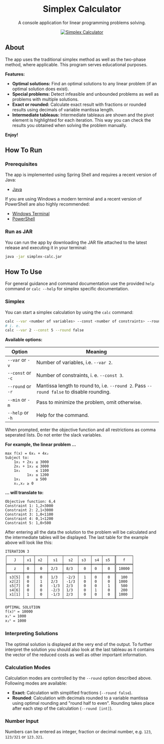 <h1 align="center">Simplex Calculator</h1>

<p align="center">
A console application for linear programming problems solving.
</p>

<p align="center">
  <a href="https://github.com/danielptv/simplex-calculator">
    <img src="https://github.com/danielptv/simplex-calculator/assets/93288603/09e2e1fc-f315-4623-bcd3-a7af5c865516" alt="Simplex Calculator">
  </a>
</p>

## About

The app uses the traditional simplex method as well as the two-phase method, where applicable. This program serves
educational purposes.

**Features:**

* **Optimal solutions:** Find an optimal solutions to any linear problem (if an optimal solution does exist).
* **Special problems:** Detect infeasible and unbounded problems as well as problems with multiple solutions.
* **Exact or rounded:** Calculate exact result with fractions or rounded results using decimals of variable mantissa
  length.
* **Intermediate tableaus:** Intermediate tableaus are shown and the pivot element is highlighted for each iteration.
  This way you can check the results you obtained when solving the problem manually.

**Enjoy!**

## How To Run

### Prerequisites

The app is implemented using Spring Shell and requires a recent version of Java:

* [Java](https://adoptium.net/temurin/releases/?version=20)

If you are using Windows a modern terminal and a recent version of PowerShell are also highly recommended:

* [Windows Terminal](https://github.com/microsoft/terminal)
* [PowerShell](https://github.com/PowerShell/PowerShell)

### Run as JAR

You can run the app by downloading the JAR file attached to the latest release and executing it in your terminal:

````bash
java -jar simplex-calc.jar
````

## How To Use

For general guidance and command documentation use the provided `help` command or `calc --help` for simplex
specific documentation.

### Simplex

You can start a simplex calculation by using the `calc` command:

````bash
calc --var <number of variables> --const <number of constraints> --round <false or mantissa length>
# i. e.
calc --var 2 --const 5 --round false
````

**Available options:**

| Option            | Meaning                                                                                  |
|-------------------|------------------------------------------------------------------------------------------|
| `--var` or `-v`   | Number of variables, i.e. `--var 2`.                                                     |
| `--const` or `-c` | Number of constraints, i. e. `--const 3`.                                                |
| `--round` or `-r` | Mantissa length to round to, i.e. `--round 2`. Pass `--round false` to disable rounding. |
| `--min` or `-m`   | Pass to minimize the problem, omit otherwise.                                            |
| `--help` or `-h`  | Help for the command.                                                                    |

When prompted, enter the objective function and all restrictions as comma seperated lists. Do not enter the slack
variables.

**For example, the linear problem ...**

````text
max f(x) = 6x₁ + 4x₂
Subject to:
    1x₁ + 2x₂ ≤ 3000
    2x₁ + 1x₂ ≤ 3000
    1x₁       ≤ 1100
          1x₂ ≤ 1200
    1x₁       ≥ 500
    x₁,x₂ ≥ 0
````

**... will translate to:**

````text
Objective function: 6,4
Constraint 1: 1,2<3000
Constraint 2: 2,1<3000
Constraint 3: 1,0<1100
Constraint 4: 0,1<1200
Constraint 5: 1,0>500
````

After entering all the data the solution to the problem will be calculated and the intermediate tables will be
displayed.
The last table for the example above will look like this:

````text
ITERATION 3
┌───────┬────┬─────┬──────┬──────┬─────┬────┬─────╥───────┐
│   J   │ x1 │ x2  │  s1  │  s2  │ s3  │ s4 │ s5  ║   f   │
╞═══════╪════╪═════╪══════╪══════╪═════╪════╪═════╬═══════╡
│   z   │ 0  │  0  │ 2/3  │ 8/3  │  0  │ 0  │  0  ║ 10000 │
╞═══════╪════╪═════╪══════╪══════╪═════╪════╪═════╬═══════╡
│ s3[5] │ 0  │  0  │ 1/3  │ -2/3 │  1  │ 0  │  0  ║  100  │
│ x2[2] │ 0  │  1  │ 2/3  │ -1/3 │  0  │ 0  │  0  ║ 1000  │
│ s5[7] │ 0  │  0  │ -1/3 │ 2/3  │  0  │ 0  │  1  ║  500  │
│ s4[6] │ 0  │  0  │ -2/3 │ 1/3  │  0  │ 1  │  0  ║  200  │
│ x1[1] │ 1  │  0  │ -1/3 │ 2/3  │  0  │ 0  │  0  ║ 1000  │
└───────┴────┴─────┴──────┴──────┴─────┴────┴─────╨───────┘

OPTIMAL SOLUTION
f(x)˟ = 10000
x₁˟ = 1000
x₂˟ = 1000
````

### Interpreting Solutions

The optimal solution is displayed at the very end of the output. To further interpret the solution you should also look
at the last tableau as it contains the vector of the reduced costs as well as other important information.

### Calculation Modes

Calculation modes are controlled by the `--round` option described above. Following modes are available:

* **Exact:** Calculation with simplified fractions (`--round false`).
* **Rounded**: Calculation with decimals rounded to a variable mantissa using optimal rounding and "round half to even".
  Rounding takes place after each step of the calculation (`--round [int]`).

### Number Input

Numbers can be entered as integer, fraction or decimal number, e.g. `123`, `123/321` or `123.321`.
